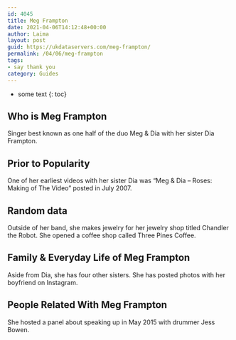 ```yaml
---
id: 4045
title: Meg Frampton
date: 2021-04-06T14:12:48+00:00
author: Laima
layout: post
guid: https://ukdataservers.com/meg-frampton/
permalink: /04/06/meg-frampton
tags:
- say thank you
category: Guides
---
```


* some text
{: toc}


## Who is Meg Frampton
                  
                  
                  
Singer best known as one half of the duo Meg & Dia with her sister Dia Frampton.
                  
              
            
              
            
                
                
                
## Prior to Popularity
                  
                  
                  
One of her earliest videos with her sister Dia was &#8220;Meg & Dia &#8211; Roses: Making of The Video&#8221; posted in July 2007.
                  
              
            
              
            
                
                
                
## Random data
                  
                  
                  
Outside of her band, she makes jewelry for her jewelry shop titled Chandler the Robot. She opened a coffee shop called Three Pines Coffee.
                  
              
            
              
            
                
                
                
## Family & Everyday Life of Meg Frampton
                  
                  
                  
Aside from Dia, she has four other sisters. She has posted photos with her boyfriend on Instagram.
                  
              
            
              
            
                
                
                
## People Related With Meg Frampton
                  
                  
                  
She hosted a panel about speaking up in May 2015 with drummer Jess Bowen.
                  
              
            
              
            
                
              
            
              
              
            
            
              
            
          
          
          